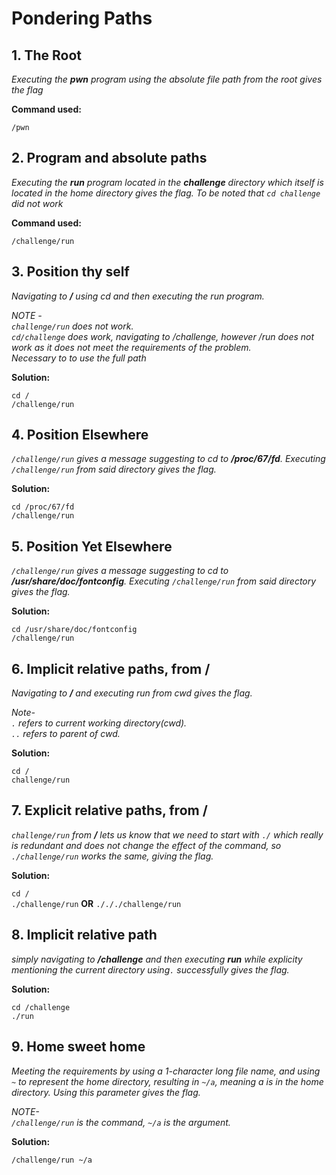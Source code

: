# Pondering Paths

## 1. The Root

*Executing the **pwn** program using the absolute file path from the root gives the flag*

**Command used:**

`/pwn`

## 2. Program and absolute paths

*Executing the **run** program located in the **challenge** directory which itself is located in the home directory gives the flag. To be noted that `cd challenge` did not work*

**Command used:**

`/challenge/run`

## 3. Position thy self

*Navigating to **/** using cd and then executing the run program.*

*NOTE - <br>
`challenge/run` does not work.<br>
`cd/challenge` does work, navigating to /challenge, however /run does not work as it does not meet the requirements of the problem.<br>
Necessary to to use the full path*

**Solution:**

`cd /`<br>
`/challenge/run`

## 4. Position Elsewhere

*`/challenge/run` gives a message suggesting to cd to **/proc/67/fd**.       Executing `/challenge/run` from said directory gives the flag.*

**Solution:**

`cd /proc/67/fd`<br>
`/challenge/run`


## 5. Position Yet Elsewhere

*`/challenge/run` gives a message suggesting to cd to **/usr/share/doc/fontconfig**. Executing `/challenge/run` from said directory gives the flag.*

**Solution:**

`cd /usr/share/doc/fontconfig`<br>
`/challenge/run`

## 6. Implicit relative paths, from /

*Navigating to **/** and executing run from cwd gives the flag.*

*Note- <br>
`.` refers to current working directory(cwd). <br>
`..` refers to parent of cwd.*

**Solution:**

`cd /`<br>
`challenge/run`

## 7. Explicit relative paths, from /

*`challenge/run` from **/** lets us know that we need to start with `./` which really is redundant and does not change the effect of the command, so `./challenge/run` works the same, giving the flag.*

**Solution:**

`cd /`<br>
`./challenge/run` **OR** `./././challenge/run`

## 8. Implicit relative path

*simply navigating to **/challenge** and then executing **run** while explicity mentioning the current directory using`.` successfully gives the flag.*

**Solution:**

`cd /challenge`<br>
`./run`

## 9. Home sweet home

*Meeting the requirements by using a 1-character long file name, and using `~` to represent the home directory, resulting in `~/a`, meaning a is in the home directory. Using this parameter gives the flag.*


*NOTE- <br>
`/challenge/run` is the command, `~/a` is the argument.*

**Solution:**

`/challenge/run ~/a`

